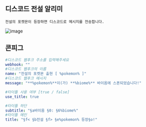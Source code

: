 ## 디스코드 전설 알리미
```
전설의 포켓몬이 등장하면 디스코드로 메시지를 전송합니다.
```
![image](https://user-images.githubusercontent.com/79464411/182388718-9ab070a2-4a25-4d5f-97b7-7ffe5ff25aec.png)
## 콘피그

```yaml
#디스코드 웹후크 주소를 입력해주세요
webhook: ""
#디스코드 웹후크의 이름
name: "전설의 포켓몬 출현 [ %pokemon% ]"
#디스코드 웹후크 메시지
message: "**%pokemon%**이(가) **%biome%** 바이옴에 스폰되었습니다!"

#타이틀 사용 여부 [true / false]
use_title: true

#타이틀 하단
subtitle: "§a바이옴 §0: §6%biome%"
#타이틀 메인
title: "§f< §b전설 §f> §e%pokemon% 등장§o!"
```
